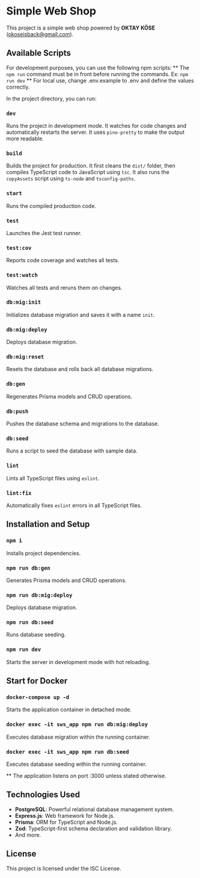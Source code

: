 # Simple Web Shop

This project is a simple web shop powered by **OKTAY KÖSE** (okoseisback@gmail.com).

## Available Scripts

For development purposes, you can use the following npm scripts:
** The `npm run` command must be in front before running the commands. Ex: `npm run dev`
** For local use, change .env.example to .env and define the values correctly.

In the project directory, you can run:

### `dev`

Runs the project in development mode. It watches for code changes and automatically restarts the server. It uses `pino-pretty` to make the output more readable.

### `build`

Builds the project for production. It first cleans the `dist/` folder, then compiles TypeScript code to JavaScript using `tsc`. It also runs the `copyAssets` script using `ts-node` and `tsconfig-paths`.

### `start`

Runs the compiled production code.

### `test`

Launches the Jest test runner.

### `test:cov`

Reports code coverage and watches all tests.

### `test:watch`

Watches all tests and reruns them on changes.

### `db:mig:init`

Initializes database migration and saves it with a name `init`.

### `db:mig:deploy`

Deploys database migration.

### `db:mig:reset`

Resets the database and rolls back all database migrations.

### `db:gen`

Regenerates Prisma models and CRUD operations.

### `db:push`

Pushes the database schema and migrations to the database.

### `db:seed`

Runs a script to seed the database with sample data.

### `lint`

Lints all TypeScript files using `eslint`.

### `lint:fix`

Automatically fixes `eslint` errors in all TypeScript files.


## Installation and Setup

### `npm i`

Installs project dependencies.

### `npm run db:gen`

Generates Prisma models and CRUD operations.

### `npm run db:mig:deploy`

Deploys database migration.

### `npm run db:seed`

Runs database seeding.

### `npm run dev`

Starts the server in development mode with hot reloading.


## Start for Docker

### `docker-compose up -d`

Starts the application container in detached mode.

### `docker exec -it sws_app npm run db:mig:deploy`

Executes database migration within the running container.

### `docker exec -it sws_app npm run db:seed`

Executes database seeding within the running container.

** The application listens on port :3000 unless stated otherwise.

## Technologies Used

- **PostgreSQL**: Powerful relational database management system.
- **Express.js**: Web framework for Node.js.
- **Prisma**: ORM for TypeScript and Node.js.
- **Zod**: TypeScript-first schema declaration and validation library.
- And more.

## License

This project is licensed under the ISC License.